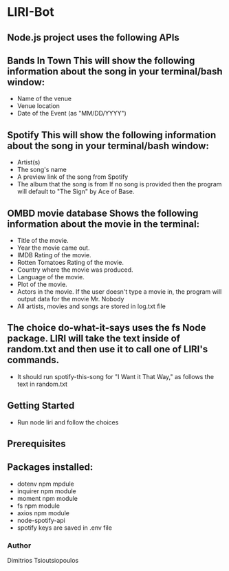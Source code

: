 # LIRI-Bot
## Node.js project uses the following APIs

## Bands In Town This will show the following information about the song in your terminal/bash window:

* Name of the venue
* Venue location
* Date of the Event (as "MM/DD/YYYY")

## Spotify This will show the following information about the song in your terminal/bash window:

* Artist(s)
* The song's name
* A preview link of the song from Spotify
* The album that the song is from If no song is provided then the program will default to "The Sign" by Ace of Base.


## OMBD movie database Shows the following information about the movie in the terminal:

* Title of the movie.
* Year the movie came out.
* IMDB Rating of the movie.
* Rotten Tomatoes Rating of the movie.
* Country where the movie was produced.
* Language of the movie.
* Plot of the movie.
* Actors in the movie. If the user doesn't type a movie in, the program will output data for the movie Mr. Nobody
* All artists, movies and songs are stored in log.txt file


## The choice do-what-it-says uses the fs Node package. LIRI will take the text inside of random.txt and then use it to call one of LIRI's commands.

* It should run spotify-this-song for "I Want it That Way," as follows the text in random.txt

## Getting Started

* Run node liri and follow the choices

## Prerequisites

## Packages installed:

* dotenv npm mpdule
* inquirer npm module
* moment npm module
* fs npm module
* axios npm module
* node-spotify-api
* spotify keys are saved in .env file


### Author
Dimitrios Tsioutsiopoulos